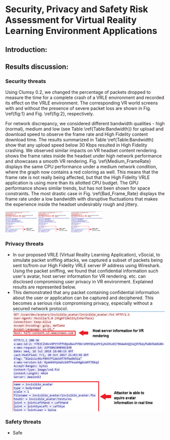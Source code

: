 #                        Security, Privacy and Safety Risk Assessment for Virtual Reality Learning Environment Applications

## Introduction:


## Results discussion:
### Security threats
Using Clumsy 0.2, we changed the percentage of packets dropped to measure the time for a complete crash of a VRLE environment and recorded its effect on the VRLE environment. The corresponding VR world screens with and without the presence of severe packet loss are shown in Fig. \ref{fig:1} and Fig. \ref{fig:2}, respectively.


For network discrepancy, we considered different bandwidth qualities - high (normal), medium and low (see Table \ref{Table:Bandwidth}) for upload and download speed to observe the frame rate and High Fidelity content download time.
The results summarized in Table \ref{Table:Bandwidth} show that any upload speed below 30 Kbps resulted in High Fidelity crashing. We observed similar impacts on VR headset content rendering. 
shows the frame rates inside the headset under high network performance and showcases a smooth VR rendering. Fig. \ref{Medium_FrameRate} displays the same CPU performance under a medium network condition, where the graph now contains a red coloring as well. This means that the frame rate is not really being affected, but that the High Fidelity VRLE application is using more than its allotted CPU budget. The GPU performance shows similar trends, but has not been shown for space constraints.
The most drastic case in Fig. \ref{Bad_Frame_Rate} displays the frame rate under a low bandwidth with disruptive fluctuations that makes the experience inside the headset undesirably rough and jittery.

<p float="left">
  <img src="https://github.com/VR-SPS/Results/blob/master/packet_sniffing.PNG" width="100" />
  <img src="https://github.com/VR-SPS/Results/blob/master/packet_sniffing.PNG" width="100" /> 
  <img src="https://github.com/VR-SPS/Results/blob/master/packet_sniffing.PNG" width="100" />
</p>

### Privacy threats

- In our proposed VRLE (Virtual Reality Learning Application), vSocial, to simulate packet sniffing attacks, we captured a subset of packets being sent to/from our High Fidelity VRLE server IP address using Wireshark. Using the packet sniffing, we found that confidential information such user's avatar, host server information for VR rendering. etc. can disclosed compromising user privacy in VR environment. Explained results are represented below.
- This demonstrated that any packet containing confidential information about the user or application can be captured and deciphered. This becomes a serious risk compromising privacy, especially without a secured network protocol.
                   <img src="https://github.com/VR-SPS/Results/blob/master/packet_sniffing.PNG" align="center"/>


### Safety threats
- Safe
